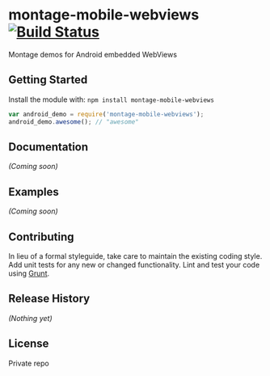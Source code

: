 # montage-mobile-webviews [![Build Status](https://secure.travis-ci.org/cesine/montage-mobile-webviews.png?branch=travis)](http://travis-ci.org/cesine/montage-mobile-webviews)

Montage demos for Android embedded WebViews

## Getting Started
Install the module with: `npm install montage-mobile-webviews`

```javascript
var android_demo = require('montage-mobile-webviews');
android_demo.awesome(); // "awesome"
```

## Documentation
_(Coming soon)_

## Examples
_(Coming soon)_

## Contributing
In lieu of a formal styleguide, take care to maintain the existing coding style. Add unit tests for any new or changed functionality. Lint and test your code using [Grunt](http://gruntjs.com/).

## Release History
_(Nothing yet)_

## License
Private repo